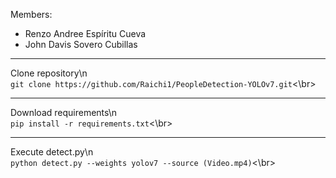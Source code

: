 Members:
  - Renzo Andree Espíritu Cueva
  - John Davis Sovero Cubillas
----
Clone repository\n
  <br>`git clone https://github.com/Raichi1/PeopleDetection-YOLOv7.git`<\br>
  
----
Download requirements\n
  <br>`pip install -r requirements.txt`<\br>
  
----
Execute detect.py\n
  <br>`python detect.py --weights yolov7 --source (Video.mp4)`<\br>
